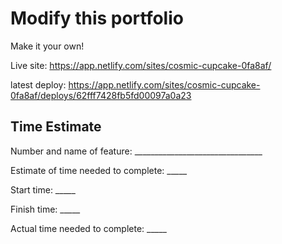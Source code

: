 # Modify this portfolio

Make it your own!

Live site: https://app.netlify.com/sites/cosmic-cupcake-0fa8af/

latest deploy: https://app.netlify.com/sites/cosmic-cupcake-0fa8af/deploys/62fff7428fb5fd00097a0a23

## Time Estimate

Number and name of feature: ________________________________

Estimate of time needed to complete: _____

Start time: _____

Finish time: _____

Actual time needed to complete: _____
